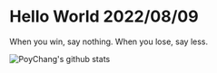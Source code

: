 # Hello World 2022/08/09

When you win, say nothing. When you lose, say less.

![PoyChang's github stats](https://github-readme-stats.vercel.app/api?username=poychang&show_icons=true&theme=dracula)
